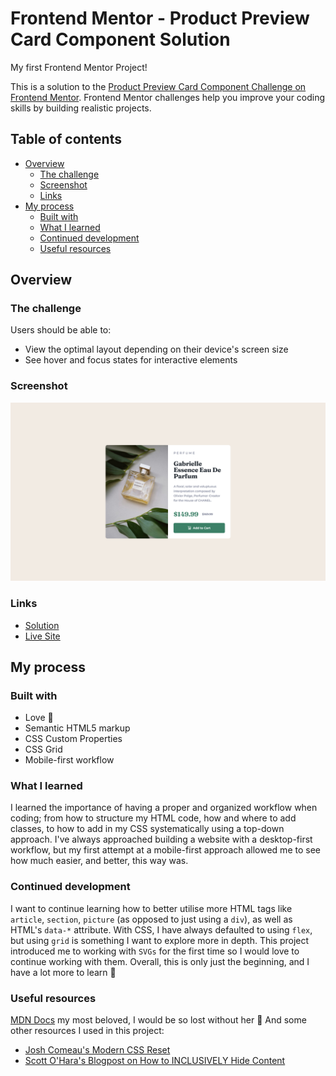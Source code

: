# Frontend Mentor - Product Preview Card Component Solution

My first Frontend Mentor Project!

This is a solution to the [Product Preview Card Component Challenge on Frontend Mentor](https://www.frontendmentor.io/challenges/product-preview-card-component-GO7UmttRfa). Frontend Mentor challenges help you improve your coding skills by building realistic projects. 

## Table of contents

- [Overview](#overview)
  - [The challenge](#the-challenge)
  - [Screenshot](#screenshot)
  - [Links](#links)
- [My process](#my-process)
  - [Built with](#built-with)
  - [What I learned](#what-i-learned)
  - [Continued development](#continued-development)
  - [Useful resources](#useful-resources)

## Overview

### The challenge

Users should be able to:

- View the optimal layout depending on their device's screen size
- See hover and focus states for interactive elements

### Screenshot

![Responsive Card Component - Desktop View](./screenshots//screenshot.png)

### Links

- [Solution](https://github.com/VasJM/fem_product_preview_card_component)
- [Live Site](https://magnificent-pavlova-98acc6.netlify.app/)

## My process

### Built with

- Love 💖
- Semantic HTML5 markup
- CSS Custom Properties
- CSS Grid
- Mobile-first workflow

### What I learned

I learned the importance of having a proper and organized workflow when coding; from how to structure my HTML code, how and where to add classes, to how to add in my CSS systematically using a top-down approach. I've always approached building a website with a desktop-first workflow, but my first attempt at a mobile-first approach allowed me to see how much easier, and better, this way was.

### Continued development

I want to continue learning how to better utilise more HTML tags like `article`, `section`, `picture` (as opposed to just using a `div`), as well as HTML's `data-*` attribute. With CSS, I have always defaulted to using `flex`, but using `grid` is something I want to explore more in depth. This project introduced me to working with `SVGs` for the first time so I would love to continue working with them. Overall, this is only just the beginning, and I have a lot more to learn 🤙

### Useful resources

[MDN Docs](https://developer.mozilla.org/en-US/) my most beloved, I would be so lost without her 💖 And some other resources I used in this project:
- [Josh Comeau's Modern CSS Reset](https://www.joshwcomeau.com/css/custom-css-reset/)
- [Scott O'Hara's Blogpost on How to INCLUSIVELY Hide Content](https://www.scottohara.me/blog/2017/04/14/inclusively-hidden.html)